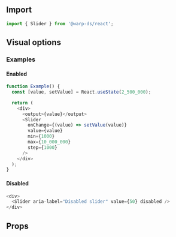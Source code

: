 ## Import

```js
import { Slider } from '@warp-ds/react';
```

## Visual options

### Examples

#### Enabled
```js
function Example() {
  const [value, setValue] = React.useState(2_500_000);

  return (
    <div>
      <output>{value}</output>
      <Slider
        onChange={(value) => setValue(value)}
        value={value}
        min={1000}
        max={10_000_000}
        step={1000}
      />
    </div>
  );
}
```

#### Disabled

```js
<div>
  <Slider aria-label="Disabled slider" value={50} disabled />
</div>
```

## Props

<api-table type="react" component="Slider" />
